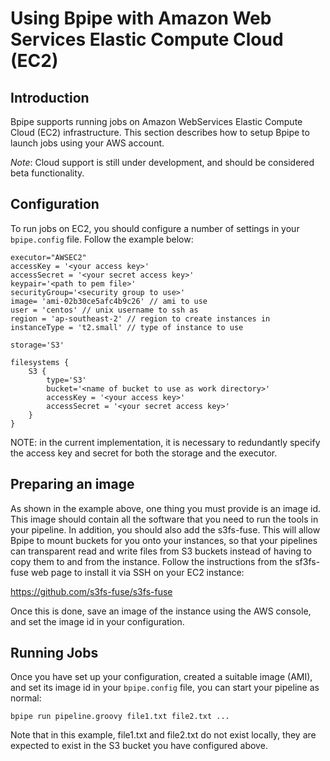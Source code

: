 # Using Bpipe with Amazon Web Services Elastic Compute Cloud (EC2)

## Introduction

Bpipe supports running jobs on Amazon WebServices Elastic Compute Cloud (EC2) infrastructure.
This section describes how to setup Bpipe to launch jobs using your AWS account.

_Note_: Cloud support is still under development, and should be considered beta functionality.

## Configuration

To run jobs on EC2, you should configure a number of settings in your `bpipe.config` file. Follow the 
example below:

```
executor="AWSEC2"
accessKey = '<your access key>'
accessSecret = '<your secret access key>'
keypair='<path to pem file>'
securityGroup='<security group to use>'
image= 'ami-02b30ce5afc4b9c26' // ami to use
user = 'centos' // unix username to ssh as
region = 'ap-southeast-2' // region to create instances in
instanceType = 't2.small' // type of instance to use

storage='S3'

filesystems {
    S3 {
        type='S3'
        bucket='<name of bucket to use as work directory>'
        accessKey = '<your access key>'
        accessSecret = '<your secret access key>'
    }
}
```

NOTE: in the current implementation, it is necessary to redundantly specify the access key and secret
for both the storage and the executor.

## Preparing an image

As shown in the example above, one thing you must provide is an image id. This image
should contain all the software that you need to run the tools in your pipeline. In addition,
you should also add the s3fs-fuse. This will allow Bpipe to mount buckets for you onto your 
instances, so that your pipelines can transparent read and write files from S3 buckets instead of 
having to copy them to and from the instance. Follow the instructions from the sf3fs-fuse 
web page to install it via SSH on your EC2 instance:

https://github.com/s3fs-fuse/s3fs-fuse

Once this is done, save an image of the instance using the AWS console, and set the image
id in your configuration.

## Running Jobs

Once you have set up your configuration, created a suitable image (AMI), and set its image id in 
your `bpipe.config` file, you can start your pipeline as normal:

```
bpipe run pipeline.groovy file1.txt file2.txt ...
```

Note that in this example, file1.txt and file2.txt do not exist locally, they are expected to
exist in the S3 bucket you have configured above.



